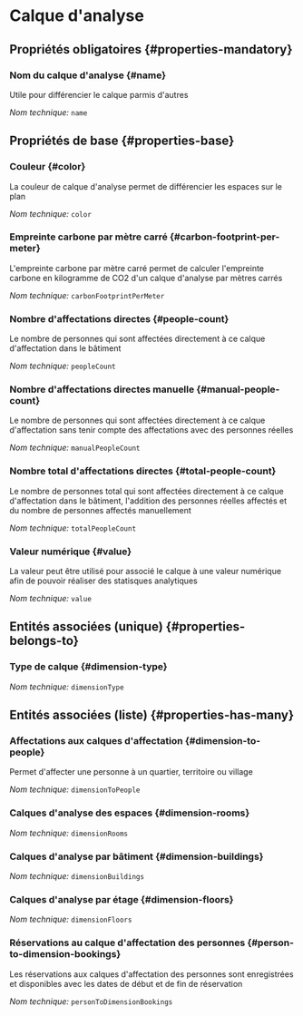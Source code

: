 # Calque d'analyse
<!--- THIS FILE IS GENERATED PLEASE DO NOT EDIT IT DIRECTLY --->



<OH code="dimension"/>




## Propriétés obligatoires {#properties-mandatory}
    
### Nom du calque d'analyse {#name}

Utile pour différencier le calque parmis d'autres

*Nom technique:* ```name```
<PH code="dimension:name"/>

    


## Propriétés de base {#properties-base}
    
### Couleur {#color}

La couleur de calque d'analyse permet de différencier les espaces sur le plan

*Nom technique:* ```color```
<PH code="dimension:color"/>

### Empreinte carbone par mètre carré {#carbon-footprint-per-meter}

L'empreinte carbone par mètre carré permet de calculer l'empreinte carbone en kilogramme de CO2 d'un calque d'analyse par mètres carrés

*Nom technique:* ```carbonFootprintPerMeter```
<PH code="dimension:carbonFootprintPerMeter"/>

### Nombre d'affectations directes {#people-count}

Le nombre de personnes qui sont affectées directement à ce calque d'affectation dans le bâtiment

*Nom technique:* ```peopleCount```
<PH code="dimension:peopleCount"/>

### Nombre d'affectations directes manuelle {#manual-people-count}

Le nombre de personnes qui sont affectées directement à ce calque d'affectation sans tenir compte des affectations avec des personnes réelles

*Nom technique:* ```manualPeopleCount```
<PH code="dimension:manualPeopleCount"/>

### Nombre total d'affectations directes {#total-people-count}

Le nombre de personnes total qui sont affectées directement à ce calque d'affectation dans le bâtiment, l'addition des personnes réelles affectés et du nombre de personnes affectés manuellement

*Nom technique:* ```totalPeopleCount```
<PH code="dimension:totalPeopleCount"/>

### Valeur numérique {#value}

La valeur peut être utilisé pour associé le calque à une valeur numérique afin de pouvoir réaliser des statisques analytiques

*Nom technique:* ```value```
<PH code="dimension:value"/>

    

## Entités associées (unique) {#properties-belongs-to}

### Type de calque {#dimension-type}



*Nom technique:* ```dimensionType```
<PH code="dimension:dimensionType"/>


## Entités associées (liste) {#properties-has-many}

### Affectations aux calques d'affectation {#dimension-to-people}

Permet d'affecter une personne à un quartier, territoire ou village

*Nom technique:* ```dimensionToPeople```
<PH code="dimension:dimensionToPeople"/>

### Calques d'analyse des espaces {#dimension-rooms}



*Nom technique:* ```dimensionRooms```
<PH code="dimension:dimensionRooms"/>

### Calques d'analyse par bâtiment {#dimension-buildings}



*Nom technique:* ```dimensionBuildings```
<PH code="dimension:dimensionBuildings"/>

### Calques d'analyse par étage {#dimension-floors}



*Nom technique:* ```dimensionFloors```
<PH code="dimension:dimensionFloors"/>

### Réservations au calque d'affectation des personnes {#person-to-dimension-bookings}

Les réservations aux calques d'affectation des personnes sont enregistrées et disponibles avec les dates de début et de fin de réservation

*Nom technique:* ```personToDimensionBookings```
<PH code="dimension:personToDimensionBookings"/>




